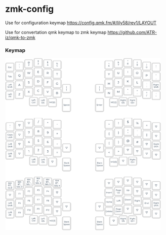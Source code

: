 # zmk-config

Use for configuration keymap
https://config.qmk.fm/#/lily58/rev1/LAYOUT

Use for convertation qmk keymap to zmk keymap
https://github.com/ATR-iz/qmk-to-zmk

### Keymap
<img src="/image/keymap1.png" alt="Keymap"/>
